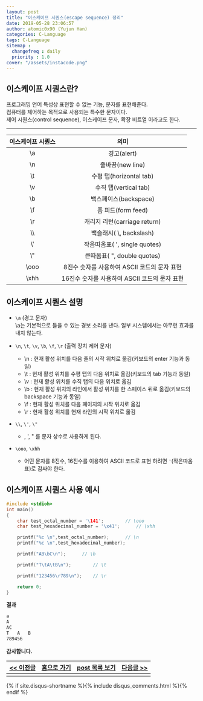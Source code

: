 ```yaml
---
layout: post
title: "이스케이프 시퀀스(escape sequence) 정리"
date: 2019-05-28 23:06:57
author: atomic0x90 (Yujun Han)
categories: C-Language
tags: C-Language
sitemap :
  changefreq : daily
  priority : 1.0
cover: "/assets/instacode.png"
---
```


## 이스케이프 시퀀스란?

프로그래밍 언어 특성상 표현할 수 없는 기능, 문자를 표현해준다.  
컴퓨터를 제어하는 목적으로 사용되는 특수한 문자이다.  
제어 시퀀스(control sequence), 이스케이프 문자, 확장 비트열 이라고도 한다.

---

이스케이프 시퀀스 | 의미
:------:|:------:
\a	|경고(alert)
\n	|줄바꿈(new line)
\t	|수평 탭(horizontal tab)
\v	|수직 탭(vertical tab)
\b	|백스페이스(backspace)
\f	|폼 피드(form feed)
\r	|캐리지 리턴(carriage return)
\\\	|백슬래시( \\, backslash)
\\'	|작음따옴표( ', single quotes)
\\"	|큰따옴표( ", double quotes)
\\ooo	|8진수 숫자를 사용하여 ASCII 코드의 문자 표현
\\xhh	|16진수 숫자를 사용하여 ASCII 코드의 문자 표현

## 이스케이프 시퀀스 설명

* `\a` (경고 문자)  
\a는 기본적으로 들을 수 있는 경보 소리를 낸다. 일부 시스템에서는 아무런 효과를 내지 않는다.

* `\n`, `\t`, `\v`, `\b`, `\f`, `\r` (출력 장치 제어 문자)
  * \n : 현재 활성 위치를 다음 줄의 시작 위치로 옮김(키보드의 enter 기능과 동일)
  * \t : 현재 활성 위치를 수평 탭의 다음 위치로 옮김(키보드의 tab 기능과 동일)
  * \v : 현재 활성 위치를 수직 탭의 다음 위치로 옮김
  * \b : 현재 활성 위치의 라인에서 활성 위치를 한 스페이스 뒤로 옮김(키보드의 backspace 기능과 동일)
  * \f : 현재 활성 위치를 다음 페이지의 시작 위치로 옮김
  * \r : 현재 활성 위치를 현재 라인의 시작 위치로 옮김
* `\\`, `\'`, `\"`
  * \, ', " 를 문자 상수로 사용하게 된다.
* `\ooo`, `\xhh`
  * 어떤 문자를 8진수, 16진수를 이용하여 ASCII 코드로 표현 하려면 `'`(작은따옴표)로 감싸야 한다.


## 이스케이프 시퀀스 사용 예시

```c
#include <stdioh>
int main()
{
	char test_octal_number = '\141';		// \ooo
	char test_hexadecimal_number = '\x41';		// \xhh

	printf("%c \n",test_octal_number);		// \n
	printf("%c \n",test_hexadecimal_number);

	printf("AB\bC\n");		// \b

	printf("T\tA\tB\n");		// \t

	printf("123456\r789\n");	// \r

	return 0;
}
```

**결과**  
```bash
a 
A 
AC
T	A	B
789456
```




**감사합니다.**


[\<\< 이전글][0]|[홈으로 가기][1]	|[post 목록 보기][2]	|[다음글 \>\>][3]
------		|:------:		|:------:		|------:
|||



[0]: https://atomic0x90.github.io/markdown/2019/05/24/markdown-Grammar-theorem.html "markdown 문법 정리"
[1]: https://atomic0x90.github.io/ "home"
[2]: https://atomic0x90.github.io/posts/ "posts"
[3]: https://atomic0x90.github.io/c-language/2019/05/30/ASCII.html "ASCII 코드"

{% if site.disqus-shortname %}{% include disqus_comments.html %}{% endif %}




